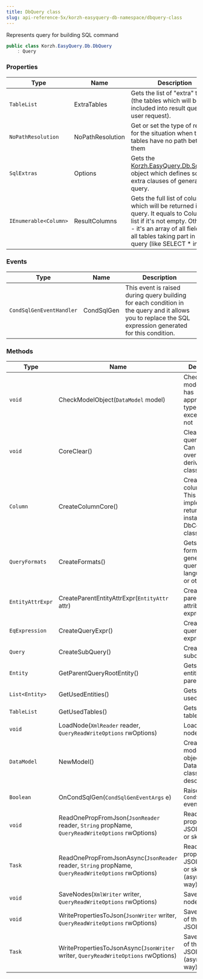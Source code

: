```yaml
---
title: DbQuery class
slug: api-reference-5x/korzh-easyquery-db-namespace/dbquery-class
---
```



Represents query for building SQL command
```csharp
public class Korzh.EasyQuery.Db.DbQuery
    : Query

```

### Properties

| Type | Name | Description | 
| --- | --- | --- | 
| `TableList` | ExtraTables | Gets the list of "extra" tables (the tables which will be included into result query by user request). | 
| `NoPathResolution` | NoPathResolution | Get or set the type of reaction for the situation when two tables have no path between them | 
| `SqlExtras` | Options | Gets the [Korzh.EasyQuery.Db.SqlExtras](/api-reference-5x/korzh-easyquery-db-namespace/sqlextras-class) object which defines some extra clauses of generated query. | 
| `IEnumerable<Column>` | ResultColumns | Gets the full list of columns which will be returned in result query.  It equals to Columns list if it's not empty. Otherwise - it's an array of all fields from all tables taking part in this query (like SELECT * in SQL). | 


### Events

| Type | Name | Description | 
| --- | --- | --- | 
| `CondSqlGenEventHandler` | CondSqlGen | This event is raised during query building for each condition in the query and it  allows you to replace the SQL expression generated for this condition. | 


### Methods

| Type | Name | Description | 
| --- | --- | --- | 
| `void` | CheckModelObject(`DataModel` model) | Checks if model object has appropriate type and raise exception if not | 
| `void` | CoreClear() | Clears all query content. Can be overriden in derived classes. | 
| `Column` | CreateColumnCore() | Creates the column object. This particular implementation returns and instance of DbColumn class | 
| `QueryFormats` | CreateFormats() | Gets the formats of generated query language (SQL or other). | 
| `EntityAttrExpr` | CreateParentEntityAttrExpr(`EntityAttr` attr) | Creates the parent entity attribute expression. | 
| `EqExpression` | CreateQueryExpr() | Creates a sub-query expression. | 
| `Query` | CreateSubQuery() | Creates the subquery. | 
| `Entity` | GetParentQueryRootEntity() | Gets the entities from parent query. | 
| `List<Entity>` | GetUsedEntities() | Gets the list of used entities. | 
| `TableList` | GetUsedTables() | Gets the used tables. | 
| `void` | LoadNode(`XmlReader` reader, `QueryReadWriteOptions` rwOptions) | Loads the root node. | 
| `DataModel` | NewModel() | Creates a new model (an object of DataModel class or its descendant). | 
| `Boolean` | OnCondSqlGen(`CondSqlGenEventArgs` e) | Raises the `CondSqlGen` event. | 
| `void` | ReadOnePropFromJson(`JsonReader` reader, `String` propName, `QueryReadWriteOptions` rwOptions) | Reads the property from JSON reader or skip unused. | 
| `Task` | ReadOnePropFromJsonAsync(`JsonReader` reader, `String` propName, `QueryReadWriteOptions` rwOptions) | Reads the property from JSON reader or skip unused (asynchronous way). | 
| `void` | SaveNodes(`XmlWriter` writer, `QueryReadWriteOptions` rwOptions) | Saves the root nodes. | 
| `void` | WritePropertiesToJson(`JsonWriter` writer, `QueryReadWriteOptions` rwOptions) | Saves content of the query to JSON. | 
| `Task` | WritePropertiesToJsonAsync(`JsonWriter` writer, `QueryReadWriteOptions` rwOptions) | Saves content of the query to JSON (asynchronous way). |